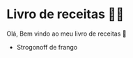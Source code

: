 # Livro de receitas :woman_cook:

Olá, Bem vindo ao meu livro de receitas :book:

- Strogonoff de frango

